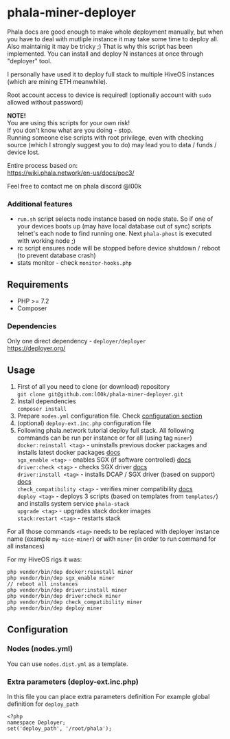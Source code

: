 # phala-miner-deployer

Phala docs are good enough to make whole deployment manually, but when you have to deal with mutliple instance it may take some time to deploy all. 
Also maintainig it may be tricky ;) 
That is why this script has been implemented. 
You can install and deploy N instances at once through "deployer" tool.

I personally have used it to deploy full stack to multiple HiveOS instances (which are mining ETH meanwhile).

Root account access to device is required! (optionally account with `sudo` allowed without password)

**NOTE!**  
You are using this scripts for your own risk!  
If you don't know what are you doing - stop.  
Running someone else scripts with root privilege, even with checking source (which I strongly suggest you to do) may lead you to data / funds / device lost.

Entire process based on:  
https://wiki.phala.network/en-us/docs/poc3/

Feel free to contact me on phala discord @l00k

### Additional features
- `run.sh` script selects node instance based on node state. So if one of your devices boots up (may have local database out of sync) scripts telnet's each node to find running one. Next `phala-phost` is executed with working node ;)  
- rc script ensures node will be stopped before device shutdown / reboot (to prevent database crash)  
- stats monitor - check `monitor-hooks.php`

## Requirements

- PHP >= 7.2
- Composer

### Dependencies
Only one direct dependency - `deployer/deployer`  
https://deployer.org/

## Usage

1. First of all you need to clone (or download) repository  
`git clone git@github.com:l00k/phala-miner-deployer.git`
2. Install dependencies  
`composer install`
3. Prepare `nodes.yml` configuration file. Check [configuration section](#configuration)  
4. (optional) `deploy-ext.inc.php` configuration file
5. Following phala.network tutorial deploy full stack. All following commands can be run per instance or for all (using tag `miner`)  
`docker:reinstall <tag>` - uninstalls previous docker packages and installs latest docker packages [docs](https://wiki.phala.network/en-us/docs/poc3/1-2-software-configuration/#install-docker-ce)  
`sgx_enable <tag>` - enables SGX (if software controlled) [docs](https://wiki.phala.network/en-us/docs/poc3/1-1-hardware-configuration/#bios-settings)  
`driver:check <tag>` - checks SGX driver [docs](https://wiki.phala.network/en-us/docs/poc3/1-1-hardware-configuration/#sgx-driver-installation)  
`driver:install <tag>` - installs DCAP / SGX driver (based on support) [docs](https://wiki.phala.network/en-us/docs/poc3/1-1-hardware-configuration/#sgx-driver-installation)  
`check_compatibility <tag>` - verifies miner compatibility [docs](https://wiki.phala.network/en-us/docs/poc3/1-1-hardware-configuration/#double-check-the-sgx-capability)  
`deploy <tag>` - deploys 3 scripts (based on templates from `templates/`) and installs system service `phala-stack`  
`upgrade <tag>` - upgrades stack docker images  
`stack:restart <tag>` - restarts stack  
  
For all those commands `<tag>` needs to be replaced with deployer instance name (example `my-nice-miner`) or with `miner` (in order to run command for all instances)  

For my HiveOS rigs it was:
```
php vendor/bin/dep docker:reinstall miner
php vendor/bin/dep sgx_enable miner
// reboot all instances
php vendor/bin/dep driver:install miner
php vendor/bin/dep driver:check miner
php vendor/bin/dep check_compatibility miner
php vendor/bin/dep deploy miner
```

## Configuration

### Nodes (nodes.yml)
You can use `nodes.dist.yml` as a template.

### Extra parameters (deploy-ext.inc.php)
In this file you can place extra parameters definition
For example global definition for `deploy_path`
```
<?php
namespace Deployer;
set('deploy_path', '/root/phala');
```





